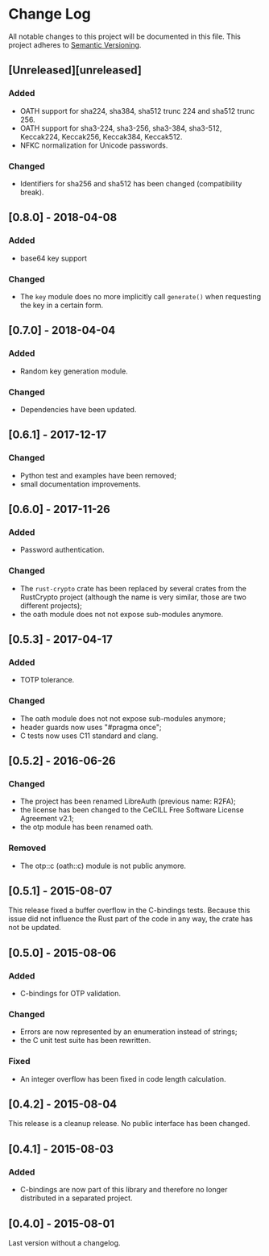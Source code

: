 # Change Log
All notable changes to this project will be documented in this file.
This project adheres to [Semantic Versioning](http://semver.org/).


## [Unreleased][unreleased]

### Added
- OATH support for sha224, sha384, sha512 trunc 224 and sha512 trunc 256.
- OATH support for sha3-224, sha3-256, sha3-384, sha3-512, Keccak224, Keccak256, Keccak384, Keccak512.
- NFKC normalization for Unicode passwords.

### Changed
- Identifiers for sha256 and sha512 has been changed (compatibility break).


## [0.8.0] - 2018-04-08

### Added
- base64 key support

### Changed
- The `key` module does no more implicitly call `generate()` when requesting the key in a certain form.


## [0.7.0] - 2018-04-04

### Added
- Random key generation module.

### Changed
- Dependencies have been updated.


## [0.6.1] - 2017-12-17

### Changed
- Python test and examples have been removed;
- small documentation improvements.


## [0.6.0] - 2017-11-26

### Added
- Password authentication.

### Changed
- The `rust-crypto` crate has been replaced by several crates from the RustCrypto project (although the name is very similar, those are two different projects);
- the oath module does not not expose sub-modules anymore.


## [0.5.3] - 2017-04-17

### Added
- TOTP tolerance.

### Changed
- The oath module does not not expose sub-modules anymore;
- header guards now uses "#pragma once";
- C tests now uses C11 standard and clang.


## [0.5.2] - 2016-06-26

### Changed
- The project has been renamed LibreAuth (previous name: R2FA);
- the license has been changed to the CeCILL Free Software License Agreement v2.1;
- the otp module has been renamed oath.

### Removed
- The otp::c (oath::c) module is not public anymore.


## [0.5.1] - 2015-08-07
This release fixed a buffer overflow in the C-bindings tests. Because this issue did not influence the Rust part of the code in any way, the crate has not be updated.


## [0.5.0] - 2015-08-06

### Added
- C-bindings for OTP validation.

### Changed
- Errors are now represented by an enumeration instead of strings;
- the C unit test suite has been rewritten.

### Fixed
- An integer overflow has been fixed in code length calculation.


## [0.4.2] - 2015-08-04
This release is a cleanup release. No public interface has been changed.


## [0.4.1] - 2015-08-03

### Added
- C-bindings are now part of this library and therefore no longer distributed in a separated project.


## [0.4.0] - 2015-08-01

Last version without a changelog.
